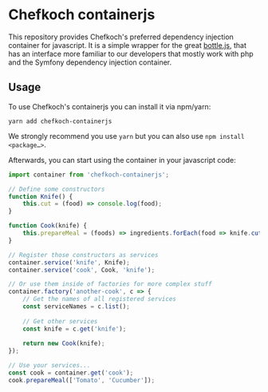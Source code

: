 # Chefkoch containerjs

This repository provides Chefkoch's preferred dependency injection container for javascript.
It is a simple wrapper for the great [bottle.js](https://github.com/young-steveo/bottlejs), that has an interface more familiar to our developers that mostly work with php and the Symfony dependency injection container. 

## Usage

To use Chefkoch's containerjs you can install it via npm/yarn:

```
yarn add chefkoch-containerjs
```

We strongly recommend you use `yarn` but you can also use `npm install <package…>`. 

Afterwards, you can start using the container in your javascript code:

```js
import container from 'chefkoch-containerjs';

// Define some constructors
function Knife() {
    this.cut = (food) => console.log(food);
}

function Cook(knife) {
    this.prepareMeal = (foods) => ingredients.forEach(food => knife.cut(food));
}

// Register those constructors as services
container.service('knife', Knife);
container.service('cook', Cook, 'knife');

// Or use them inside of factories for more complex stuff
container.factory('another-cook', c => {
    // Get the names of all registered services
    const serviceNames = c.list();
    
    // Get other services
    const knife = c.get('knife');
    
    return new Cook(knife);
});

// Use your services...
const cook = container.get('cook');
cook.prepareMeal(['Tomato', 'Cucumber']);

```

